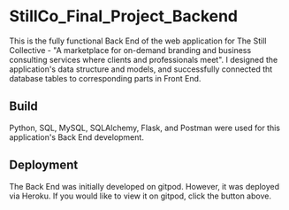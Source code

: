 # StillCo_Final_Project_Backend  
This is the fully functional Back End of the web application for The Still Collective - "A marketplace for on-demand branding and business consulting services where clients and professionals meet". I designed the application's data structure and models, and successfully connected tht database tables to corresponding parts in Front End.

## Build  
Python, SQL, MySQL, SQLAlchemy, Flask, and Postman were used for this application's Back End development.

## Deployment
The Back End was initially developed on gitpod. However, it was deployed via Heroku. If you would like to view it on gitpod, click the button above.

